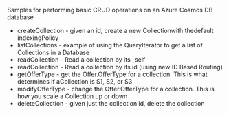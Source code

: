 Samples for performing basic CRUD operations on an Azure Cosmos DB database

- createCollection  - given an id, create a new Collectionwith thedefault indexingPolicy
- listCollections   - example of using the QueryIterator to get a list of Collections in a Database
- readCollection    - Read a collection by its _self
- readCollection    - Read a collection by its id (using new ID Based Routing)
- getOfferType      - get the Offer.OfferType for a collection. This is what determines if aCollection is S1, S2, or S3 
- modifyOfferType   - change the Offer.OfferType for a collection. This is how you scale a Collection up or down
- deleteCollection  - given just the collection id, delete the collection